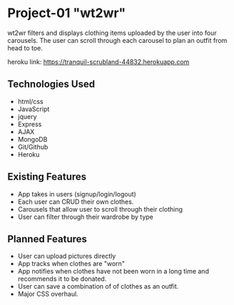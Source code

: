 # Project-01 "wt2wr"
wt2wr filters and displays clothing items uploaded by the user into four carousels.
The user can scroll through each carousel to plan an outfit from head to toe.

heroku link: https://tranquil-scrubland-44832.herokuapp.com

## Technologies Used
* html/css
* JavaScript
* jquery
* Express
* AJAX
* MongoDB
* Git/Github
* Heroku

## Existing Features
* App takes in users (signup/login/logout)
* Each user can CRUD their own clothes.
* Carousels that allow user to scroll through their clothing
* User can filter through their wardrobe by type

## Planned Features
* User can upload pictures directly
* App tracks when clothes are "worn"
* App notifies when clothes have not been worn in a long time and recommends it to be donated.
* User can save a combination of of clothes as an outfit.
* Major CSS overhaul.
